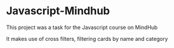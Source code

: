 # Javascript-Mindhub
This project was a task for the Javascript course on MindHub

It makes use of cross filters, filtering cards by name and category
